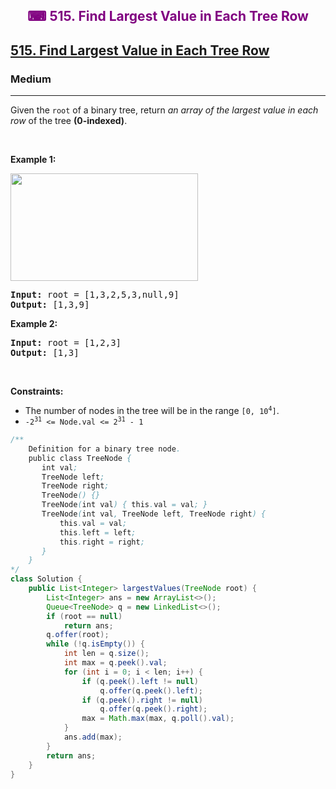<div align = "center">
<h style = "margin-bottom: 0px; margin-top: 0px; color : purple;" align = "center" class = "header">

## ⌨ 515. Find Largest Value in Each Tree Row

</h>
</div>

<h2><a href="https://leetcode.com/problems/find-largest-value-in-each-tree-row" target = "_blank">515. Find Largest Value in Each Tree Row</a></h2><h3>Medium</h3><hr><p>Given the <code>root</code> of a binary tree, return <em>an array of the largest value in each row</em> of the tree <strong>(0-indexed)</strong>.</p>

<p>&nbsp;</p>
<p><strong class="example">Example 1:</strong></p>
<img alt="" src="https://assets.leetcode.com/uploads/2020/08/21/largest_e1.jpg" style="width: 300px; height: 172px;" />
<pre>
<strong>Input:</strong> root = [1,3,2,5,3,null,9]
<strong>Output:</strong> [1,3,9]
</pre>

<p><strong class="example">Example 2:</strong></p>

<pre>
<strong>Input:</strong> root = [1,2,3]
<strong>Output:</strong> [1,3]
</pre>

<p>&nbsp;</p>
<p><strong>Constraints:</strong></p>

<ul>
	<li>The number of nodes in the tree will be in the range <code>[0, 10<sup>4</sup>]</code>.</li>
	<li><code>-2<sup>31</sup> &lt;= Node.val &lt;= 2<sup>31</sup> - 1</code></li>
</ul>

```java
/**
    Definition for a binary tree node.
    public class TreeNode {
       int val;
       TreeNode left;
       TreeNode right;
       TreeNode() {}
       TreeNode(int val) { this.val = val; }
       TreeNode(int val, TreeNode left, TreeNode right) {
           this.val = val;
           this.left = left;
           this.right = right;
       }
    }
*/
class Solution {
    public List<Integer> largestValues(TreeNode root) {
        List<Integer> ans = new ArrayList<>();
        Queue<TreeNode> q = new LinkedList<>();
        if (root == null)
            return ans;
        q.offer(root);
        while (!q.isEmpty()) {
            int len = q.size();
            int max = q.peek().val;
            for (int i = 0; i < len; i++) {
                if (q.peek().left != null)
                    q.offer(q.peek().left);
                if (q.peek().right != null)
                    q.offer(q.peek().right);
                max = Math.max(max, q.poll().val);
            }
            ans.add(max);
        }
        return ans;
    }
}
```
